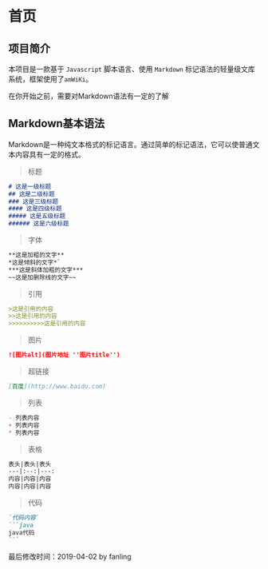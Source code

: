 # 首页

## 项目简介

本项目是一款基于 `Javascript` 脚本语言、使用 `Markdown` 标记语法的轻量级文库系统，框架使用了`amWiKi`。

在你开始之前，需要对Markdown语法有一定的了解

## Markdown基本语法

Markdown是一种纯文本格式的标记语言。通过简单的标记语法，它可以使普通文本内容具有一定的格式。

> 标题

```markdown
# 这是一级标题
## 这是二级标题
### 这是三级标题
#### 这是四级标题
##### 这是五级标题
###### 这是六级标题
```

> 字体

```markdown
**这是加粗的文字**
*这是倾斜的文字*`
***这是斜体加粗的文字***
~~这是加删除线的文字~~
```

> 引用

```markdown
>这是引用的内容
>>这是引用的内容
>>>>>>>>>>这是引用的内容
```

> 图片

```markdown
![图片alt](图片地址 ''图片title'')
```

> 超链接

```markdown
[百度](http://www.baidu.com)
```

> 列表

```markdown
- 列表内容
+ 列表内容
* 列表内容
```

> 表格

```markdown
表头|表头|表头
---|:--:|---:
内容|内容|内容
内容|内容|内容
```

> 代码

~~~markdown
`代码内容`
```java 
java代码
```
~~~

最后修改时间：2019-04-02 by fanling

